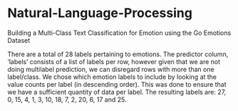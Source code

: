 # Natural-Language-Processing
 Building a Multi-Class Text Classification for Emotion using the Go Emotions Dataset

There are a total of 28 labels pertaining to emotions. The predictor column, ‘labels’ consists of a list of labels
per row, however given that we are not doing multilabel prediction, we can disregard rows with more than
one label/class. We chose which emotion labels to include by looking at the value counts per label (in
descending order). This was done to ensure that we have a sufficient quantity of data per label. The resulting
labels are: 27, 0, 15, 4, 1, 3, 10, 18, 7, 2, 20, 6, 17 and 25.
